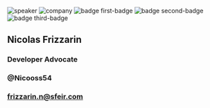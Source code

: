 <!-- .slide: class="speaker-slide" -->
![speaker](assets/images/speaker/nicolas-frizzarin/nicoF.png)
![company](assets/images/speaker/logo-sfeir-blanc.png)
![badge first-badge](assets/images/speaker/nicolas-frizzarin/GDE.png)
![badge second-badge](assets/images/speaker/nicolas-frizzarin/openjs-member.png)
![badge third-badge](assets/images/speaker/nicolas-frizzarin/badgeAngular.png)

<h2>Nicolas <span>Frizzarin</span></h2>

### Developer Advocate
<!-- .element: class="icon-rule icon-first"-->

### @Nicooss54
<!-- .element: class="icon-twitter icon-second" -->

### frizzarin.n@sfeir.com
<!-- .element: class="icon-mail icon-third" -->
